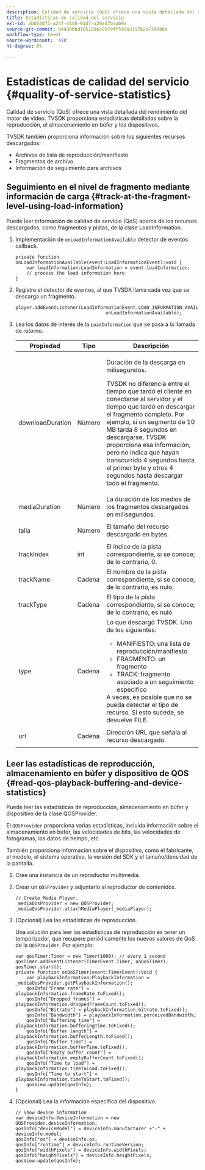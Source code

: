 ```yaml
---
description: Calidad de servicio (QoS) ofrece una vista detallada del rendimiento del motor de vídeo. TVSDK proporciona estadísticas detalladas sobre la reproducción, el almacenamiento en búfer y los dispositivos.
title: Estadísticas de calidad del servicio
exl-id: ab664d75-a24f-41d6-91d7-a26ad7baab9a
source-git-commit: be43bbbd1051886c8979ff590a3197b2a7249b6a
workflow-type: tm+mt
source-wordcount: '418'
ht-degree: 0%

---
```


# Estadísticas de calidad del servicio {#quality-of-service-statistics}

Calidad de servicio (QoS) ofrece una vista detallada del rendimiento del motor de vídeo. TVSDK proporciona estadísticas detalladas sobre la reproducción, el almacenamiento en búfer y los dispositivos.

TVSDK también proporciona información sobre los siguientes recursos descargados:

* Archivos de lista de reproducción/manifiesto
* Fragmentos de archivo
* Información de seguimiento para archivos

## Seguimiento en el nivel de fragmento mediante información de carga {#track-at-the-fragment-level-using-load-information}

Puede leer información de calidad de servicio (QoS) acerca de los recursos descargados, como fragmentos y pistas, de la clase LoadInformation.

1. Implementación de `onLoadInformationAvailable` detector de eventos callback.

   ```
   private function onLoadInformationAvailable(event:LoadInformationEvent):void { 
       var loadInformation:LoadInformation = event.loadInformation; 
       // process the load information here     
   }
   ```

1. Registre el detector de eventos, al que TVSDK llama cada vez que se descarga un fragmento.

   ```
   player.addEventListener(LoadInformationEvent.LOAD_INFORMATION_AVAILABLE,  
                                    onLoadInformationAvailable);
   ```

1. Lea los datos de interés de la `LoadInformation` que se pasa a la llamada de retorno.

   <table id="table_75E61A2EB25E435DB631166A7FF64757"> 
   <thead> 
   <tr> 
      <th colname="col01" class="entry"> Propiedad </th> 
      <th colname="col1" class="entry"> Tipo </th> 
      <th colname="col2" class="entry"> Descripción </th> 
   </tr> 
   </thead>
   <tbody> 
   <tr> 
      <td colname="col01"> <span class="codeph"> downloadDuration </span> </td> 
      <td colname="col1"> <p>Número </p> </td> 
      <td colname="col2"> <p>Duración de la descarga en milisegundos. </p> <p>TVSDK no diferencia entre el tiempo que tardó el cliente en conectarse al servidor y el tiempo que tardó en descargar el fragmento completo. Por ejemplo, si un segmento de 10 MB tarda 8 segundos en descargarse, TVSDK proporciona esa información, pero no indica que hayan transcurrido 4 segundos hasta el primer byte y otros 4 segundos hasta descargar todo el fragmento. </p> </td> 
   </tr> 
   <tr> 
      <td colname="col01"> <span class="codeph"> mediaDuration </span> </td> 
      <td colname="col1"> <p>Número </p> </td> 
      <td colname="col2"> La duración de los medios de los fragmentos descargados en milisegundos. </td> 
   </tr> 
   <tr> 
      <td colname="col01"> <span class="codeph"> talla </span> </td> 
      <td colname="col1"> <p>Número </p> </td> 
      <td colname="col2"> El tamaño del recurso descargado en bytes. </td> 
   </tr> 
   <tr> 
      <td colname="col01"> <span class="codeph"> trackIndex </span> </td> 
      <td colname="col1"> <p>int </p> </td> 
      <td colname="col2"> El índice de la pista correspondiente, si se conoce; de lo contrario, 0. </td> 
   </tr> 
   <tr> 
      <td colname="col01"> <span class="codeph"> trackName </span> </td> 
      <td colname="col1"> <p>Cadena </p> </td> 
      <td colname="col2"> El nombre de la pista correspondiente, si se conoce; de lo contrario, es nulo. </td> 
   </tr> 
   <tr> 
      <td colname="col01"> <span class="codeph"> trackType </span> </td> 
      <td colname="col1"> <p>Cadena </p> </td> 
      <td colname="col2"> El tipo de la pista correspondiente, si se conoce; de lo contrario, es nulo. </td> 
   </tr> 
   <tr> 
      <td colname="col01"> <span class="codeph"> type </span> </td> 
      <td colname="col1"> <p>Cadena </p> </td> 
      <td colname="col2"> Lo que descargó TVSDK. Uno de los siguientes: 
      <ul id="ul_FA02F42D109344F4866073908CA4E835"> 
      <li id="li_0E2D3EBCAB58477FB5EA526C54FACFFB">MANIFIESTO: una lista de reproducción/manifiesto </li> 
      <li id="li_D7894C2F0CB64C909C6398288EA5683A">FRAGMENTO: un fragmento </li> 
      <li id="li_4D4FEDB7704C411B80891B5028B0C20E">TRACK: fragmento asociado a un seguimiento específico </li> 
      </ul> A veces, es posible que no se pueda detectar el tipo de recurso. Si esto sucede, se devuelve FILE. </td> 
   </tr> 
   <tr> 
      <td colname="col01"> <span class="codeph"> url </span> </td> 
      <td colname="col1"> <p>Cadena </p> </td> 
      <td colname="col2"> Dirección URL que señala al recurso descargado. </td> 
   </tr> 
   </tbody> 
   </table>

## Leer las estadísticas de reproducción, almacenamiento en búfer y dispositivo de QOS {#read-qos-playback-buffering-and-device-statistics}

Puede leer las estadísticas de reproducción, almacenamiento en búfer y dispositivo de la clase QOSProvider.

El `QOSProvider` proporciona varias estadísticas, incluida información sobre el almacenamiento en búfer, las velocidades de bits, las velocidades de fotogramas, los datos de tiempo, etc.

También proporciona información sobre el dispositivo, como el fabricante, el modelo, el sistema operativo, la versión del SDK y el tamaño/densidad de la pantalla.

1. Cree una instancia de un reproductor multimedia.
1. Crear un `QOSProvider` y adjuntarlo al reproductor de contenidos.

   ```
   // Create Media Player. 
   _mediaQosProvider = new QOSProvider; 
   _mediaQosProvider.attachMediaPlayer(_mediaPlayer);
   ```

1. (Opcional) Lea las estadísticas de reproducción.

   Una solución para leer las estadísticas de reproducción es tener un temporizador, que recupere periódicamente los nuevos valores de QoS de la `QOSProvider`. Por ejemplo:

   ```
   var qosTimer:Timer = new Timer(1000); // every 1 second  
   qosTimer.addEventListener(TimerEvent.Timer, onQoSTimer);  
   qosTimer.start(); 
   private function onQoSTimer(event:TimerEvent):void { 
       var playbackInformation:PlaybackInformation = _mediaQosProvider.getPlaybackInformation(); 
       qosInfo["Frame rate"] = playbackInformation.frameRate.toFixed();  
       qosInfo["Dropped frames"] = playbackInformation.droppedFrameCount.toFixed(); 
       qosInfo["Bitrate"] = playbackInformation.bitrate.toFixed(); 
       qosInfo["Bandwidth"] = playbackInformation.perceivedBandwidth; 
       qosInfo["Buffering time"] = playbackInformation.bufferingTime.toFixed(); 
       qosInfo["Buffer length"] = playbackInformation.bufferLength.toFixed();  
       qosInfo["Buffer time"] = playbackInformation.bufferTime.toFixed(); 
       qosInfo["Empty buffer count"] = playbackInformation.emptyBufferCount.toFixed();  
       qosInfo["Time to load"] = playbackInformation.timeToLoad.toFixed();  
       qosInfo["Time to start"] = playbackInformation.timeToStart.toFixed(); 
       qosView.update(qosInfo); 
   }
   ```

1. (Opcional) Lea la información específica del dispositivo.

   ```
   // Show device information 
   var deviceInfo:DeviceInformation = new QOSProvider.deviceInformation; 
   qosInfo["deviceModel"] = deviceInfo.manufacturer +"-" + deviceInfo.model; 
   qosInfo["os"] = deviceInfo.os;  
   qosInfo["runtime"] = deviceInfo.runtimeVersion;  
   qosInfo["widthPixels"] = deviceInfo.widthPixels;  
   qosInfo["heightPixels"] = deviceInfo.heightPixels; 
   qosView.update(qosInfo); 
   ```
